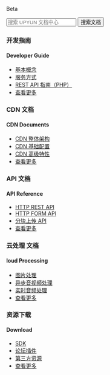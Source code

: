 <span class="betamark">Beta</span>
<!-- 添加文档中心搜索功能 -->
<form class="search-docs" target="_blank" action="http://zhannei.baidu.com/cse/search">
    <input type="text" placeholder="搜索 UPYUN 文档中心" class="search_content" id="bdcsMain" name="q">
    <button type="submit" class="search-btn">搜索文档</button>
</form>
<div class="minecraft clearfix">
    <div class="section section-guide">
        <i class="upicon upicon-guide"></i>
        <h3>开发指南</h3>
        <h4>Developer Guide</h4>
        <ul class="list-unstyled">
            <li><a href="/guide/#_1">基本概念</a></li>
            <li><a href="/guide/#_8">服务方式</a></li>
            <li><a href="/guide/php_rest_guide/">REST API 指南（PHP）</a></li>
            <li><a href="/guide/">查看更多</a></li>
        </ul>
    </div>
    <div class="section section-api">
        <i class="upicon upicon-api"></i>
        <h3>CDN 文档</h3>
        <h4>CDN Documents</h4>
        <ul class="list-unstyled">
            <li><a href="/cdn/#_2">CDN 整体架构</a></li>
            <li><a href="/cdn/">CDN 基础配置</a></li>
            <li><a href="/cdn/feature/">CDN 高级特性</a></li>
            <li><a href="/cdn/">查看更多</a></li>
        </ul>
    </div>
    <div class="section section-api">
        <i class="upicon upicon-api"></i>
        <h3>API 文档</h3>
        <h4>API Reference</h4>
        <ul class="list-unstyled">
            <li><a href="/api/rest_api/">HTTP REST API</a></li>
            <li><a href="/api/form_api/">HTTP FORM API</a></li>
            <li><a href="/api/multipart_upload/">分块上传 API</a></li>
            <li><a href="/api/">查看更多</a></li>
        </ul>
    </div>
    <div class="section section-api">
        <i class="upicon upicon-api"></i>
        <h3>云处理 文档</h3>
        <h4>loud Processing</h4>
        <ul class="list-unstyled">
            <li><a href="/cloud/image/">图片处理</a></li>
            <li><a href="/cloud/av/">异步音视频处理</a></li>
            <li><a href="/cloud/real_time/">实时音频处理</a></li>
            <li><a href="/cloud/">查看更多</a></li>
        </ul>
    </div>
    <div class="section section-download">
        <i class="upicon upicon-download"></i>
        <h3>资源下载</h3>
        <h4>Download</h4>
        <ul class="list-unstyled">
            <li><a href="/download/#sdk">SDK </a></li>
            <li><a href="/download/#plugin">论坛插件</a></li>
            <li><a href="/download/#third-party">第三方资源</a></li>
            <li><a href="/download/">查看更多</a></li>
        </ul>
    </div>
</div>
